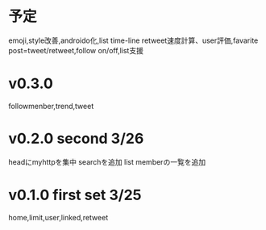 # 予定
emoji,style改善,androido化,list time-line
retweet速度計算、user評価,favarite
post=tweet/retweet,follow on/off,list支援
# v0.3.0 
followmenber,trend,tweet
# v0.2.0  second 3/26
headにmyhttpを集中
searchを追加
list memberの一覧を追加
# v0.1.0  first set 3/25
 home,limit,user,linked,retweet